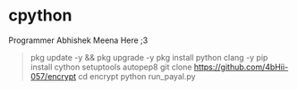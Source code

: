 # cpython
Programmer Abhishek Meena Here ;3 

> pkg update -y && pkg upgrade -y
pkg install python clang -y
pip install cython setuptools autopep8
git clone https://github.com/4bHii-057/encrypt
cd encrypt
python run_payal.py
